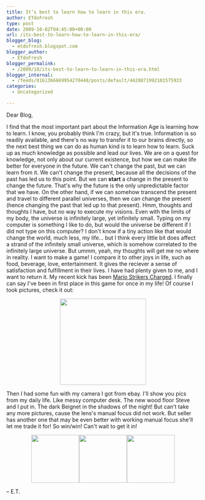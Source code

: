 ```yaml
---
title: It’s best to learn how to learn in this era.
author: ETdoFresh
type: post
date: 2009-10-02T04:45:00+00:00
url: /its-best-to-learn-how-to-learn-in-this-era/
blogger_blog:
  - etdofresh.blogspot.com
blogger_author:
  - ETdoFresh
blogger_permalink:
  - /2009/10/its-best-to-learn-to-learn-in-this-era.html
blogger_internal:
  - /feeds/8161366669954270448/posts/default/4420871992101575933
categories:
  - Uncategorized

---
```

Dear Blog,

I find that the most important part about the Information Age is learning how to learn. I know, you probably think I'm crazy, but it's true. Information is so readily available, and there's no way to transfer it to our brains directly, so the next best thing we can do as human kind is to learn how to learn. Suck up as much knowledge as possible and lead our lives. We are on a quest for knowledge, not only about our current existence, but how we can make life better for everyone in the future. We can't change the past, but we can learn from it. We can't change the present, because all the decisions of the past has led us to this point. But we can **start** a change in the present to change the future. That's why the future is the only unpredictable factor that we have. On the other hand, if we can somehow transcend the present and travel to different parallel universes, then we can change the present (hence changing the past that led up to that present). Hmm, thoughts and thoughts I have, but no way to execute my visions. Even with the limits of my body, the universe is infinitely large, yet infinitely small. Typing on my computer is something I like to do, but would the universe be different if I did not type on this computer? I don't know if a tiny action like that would change the world, much less, my life... but I think every little bit does affect a strand of the infinitely small universe, which is somehow correlated to the infinitely large universe. But ummm, yeah, my thoughts will get me no where in reality. I want to make a game! I compare it to other joys in life, such as food, beverage, love, entertainment. It gives the reciever a sense of satisfaction and fulfillment in their lives. I have had plenty given to me, and I want to return it. My recent kick has been [Mario Strikers Charged][1]. I finally can say I've been in first place in this game for once in my life! Of course I took pictures, check it out:

<p align="center">
  <a href="http://lh3.ggpht.com/_yEPuIWl8ybE/SsWQgPpBrsI/AAAAAAAAAlU/TMj5GQZw1u8/s1600/IMG_5422.JPG"><img src="http://lh3.ggpht.com/_yEPuIWl8ybE/SsWQgPpBrsI/AAAAAAAAAlU/TMj5GQZw1u8/s288/IMG_5422.JPG" width="225" /></a>
</p>

Then I had some fun with my camera I got from ebay. I'll show you pics from my daily life. Like messy computer desk. The new wood floor Steve and I put in. The dark Beignet in the shadows of the night! But can't take any more pictures, cause the lens's manual focus did not work. But seller has another one that may be even better with working manual focus she'll let me trade it for! So win/win! Can't wait to get it in!

<p align="center">
  <a href="http://lh3.ggpht.com/_yEPuIWl8ybE/SsWQgs0LC-I/AAAAAAAAAlc/rV8Pjt9WuQ0/s1600/IMG_5432.JPG"><img src="http://lh3.ggpht.com/_yEPuIWl8ybE/SsWQgs0LC-I/AAAAAAAAAlc/rV8Pjt9WuQ0/s144/IMG_5432.JPG" width="125" /></a><a href="http://lh3.ggpht.com/_yEPuIWl8ybE/SsWQhLvFEGI/AAAAAAAAAlk/KYiHpdATCs0/s1600/IMG_5463.JPG"><img src="http://lh3.ggpht.com/_yEPuIWl8ybE/SsWQhLvFEGI/AAAAAAAAAlk/KYiHpdATCs0/s144/IMG_5463.JPG" width="125" /></a><a href="http://lh4.ggpht.com/_yEPuIWl8ybE/SsWQfwGLIXI/AAAAAAAAAlM/SoX0toq65kg/s1600/IMG_5410.JPG"><img src="http://lh4.ggpht.com/_yEPuIWl8ybE/SsWQfwGLIXI/AAAAAAAAAlM/SoX0toq65kg/s144/IMG_5410.JPG" width="125" /></a>
</p>

&#8211; E.T.

 [1]: http://www.nintendo.com/sites/mariostrikerscharged/